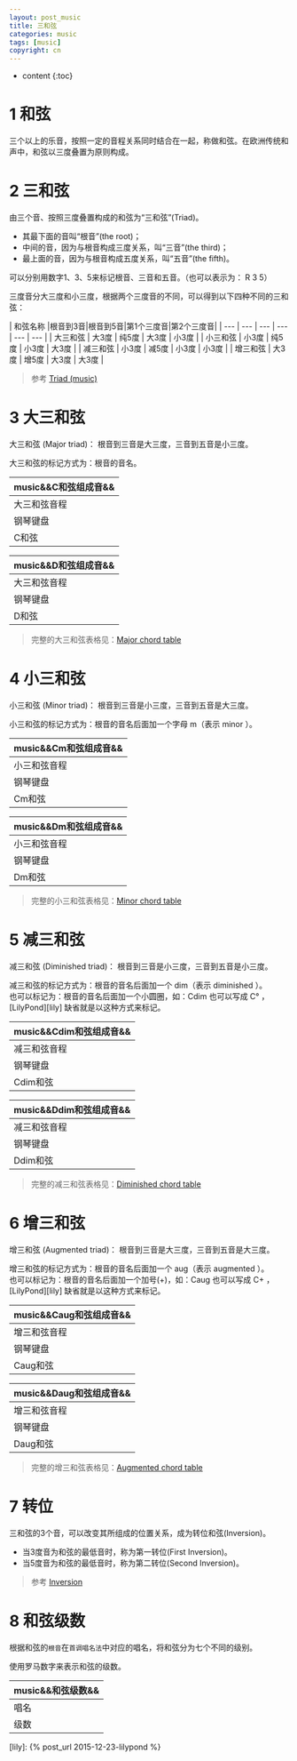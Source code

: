 ```yaml
---
layout: post_music
title: 三和弦
categories: music
tags: [music]
copyright: cn
---
```


* content
{:toc}

# 1 和弦

三个以上的乐音，按照一定的音程关系同时结合在一起，称做和弦。在欧洲传统和声中，和弦以三度叠置为原则构成。

# 2 三和弦

由三个音、按照三度叠置构成的和弦为“三和弦”(Triad)。

* 其最下面的音叫“根音”(the root)；
* 中间的音，因为与根音构成三度关系，叫“三音”(the third)；
* 最上面的音，因为与根音构成五度关系，叫“五音”(the fifth)。

可以分别用数字1、3、5来标记根音、三音和五音。（也可以表示为： R 3 5）

三度音分大三度和小三度，根据两个三度音的不同，可以得到以下四种不同的三和弦：

| 和弦名称 |根音到3音|根音到5音|第1个三度音|第2个三度音|
| --- | --- | --- | --- | --- | --- |
| 大三和弦 | 大3度 | 纯5度 | 大3度 | 小3度 |
| 小三和弦 | 小3度 | 纯5度 | 小3度 | 大3度 |
| 减三和弦 | 小3度 | 减5度 | 小3度 | 小3度 |
| 增三和弦 | 大3度 | 增5度 | 大3度 | 大3度 |

> 参考 [Triad (music)](https://en.wikipedia.org/wiki/Triad_(music))

# 3 大三和弦

大三和弦 (Major triad)： 根音到三音是大三度，三音到五音是小三度。 

大三和弦的标记方式为：根音的音名。

|music&&C和弦组成音&&|
|---|
|大三和弦音程|1| | | |3| | |5|
|钢琴键盘    |C| |D| |E|F| |G|
|C和弦       |C| | | |E| | |G|


|music&&D和弦组成音&&|
|---|
|大三和弦音程|1| | | |3| | |5|
|钢琴键盘    |D| |E|F| |G| |A|
|D和弦       |D| | |changed&&|changed&&F&lt;sup>#&lt;/sup>| | |A|

> 完整的大三和弦表格见：[Major chord table](https://en.wikipedia.org/wiki/Major_chord#Major_chord_table)


# 4 小三和弦

小三和弦 (Minor triad)： 根音到三音是小三度，三音到五音是大三度。 

小三和弦的标记方式为：根音的音名后面加一个字母 m（表示 minor ）。

|music&&Cm和弦组成音&&|
|---|
|小三和弦音程|1| | |<sup>b</sup>3| | | |5|
|钢琴键盘    |C| |D| |E|F| |G|
|Cm和弦      |C| | |changed&&E&lt;sup>b&lt;/sup>|changed&&| | |G|

|music&&Dm和弦组成音&&|
|---|
|小三和弦音程|1| | |<sup>b</sup>3| | | |5|
|钢琴键盘    |D| |E|F| |G| |A|
|Dm和弦      |D| | |F| | | |A|

> 完整的小三和弦表格见：[Minor chord table](https://en.wikipedia.org/wiki/Minor_chord#Minor_chord_table)

# 5 减三和弦

减三和弦 (Diminished triad)： 根音到三音是小三度，三音到五音是小三度。 

减三和弦的标记方式为：根音的音名后面加一个 dim（表示 diminished ）。<br/>
也可以标记为：根音的音名后面加一个小圆圈，如：Cdim 也可以写成 C° ， [LilyPond][lily] 缺省就是以这种方式来标记。

|music&&Cdim和弦组成音&&|
|---|
|减三和弦音程|1| | |<sup>b</sup>3| | |<sup>b</sup>5| |
|钢琴键盘    |C| |D| |E|F| |G|
|Cdim和弦    |C| | |changed&&E&lt;sup>b&lt;/sup>|changed&&| |changed&&G&lt;sup>b&lt;/sup>|changed&&|

|music&&Ddim和弦组成音&&|
|---|
|减三和弦音程|1| | |<sup>b</sup>3| | |<sup>b</sup>5| |
|钢琴键盘    |D| |E|F| |G| |A|
|Ddim和弦    |D| | |F| | |changed&&A&lt;sup>b&lt;/sup>|changed&&|

> 完整的减三和弦表格见：[Diminished chord table](https://en.wikipedia.org/wiki/Diminished_triad#Diminished_chord_table)


# 6 增三和弦

增三和弦 (Augmented triad)： 根音到三音是大三度，三音到五音是大三度。 

增三和弦的标记方式为：根音的音名后面加一个 aug（表示 augmented ）。<br/>
也可以标记为：根音的音名后面加一个加号(+)，如：Caug 也可以写成 C+ ， [LilyPond][lily] 缺省就是以这种方式来标记。

|music&&Caug和弦组成音&&|
|---|
|增三和弦音程|1| | | |3| | | |<sup>#</sup>5| |
|钢琴键盘    |C| |D| |E|F| |G| |A|
|Caug和弦    |C| | | |E| | |changed&&|changed&&G&lt;sup>#&lt;/sup>| |

|music&&Daug和弦组成音&&|
|---|
|增三和弦音程|1| | | |3| | | |<sup>#</sup>5| |
|钢琴键盘    |D| |E|F| |G| |A| |B|
|Daug和弦    |D| | |changed&&|changed&&F&lt;sup>#&lt;/sup>| | |changed&&|changed&&A&lt;sup>#&lt;/sup>| |

> 完整的增三和弦表格见：[Augmented chord table](https://en.wikipedia.org/wiki/Augmented_triad#Augmented_chord_table)

# 7 转位

三和弦的3个音，可以改变其所组成的位置关系，成为转位和弦(Inversion)。

* 当3度音为和弦的最低音时，称为第一转位(First Inversion)。
* 当5度音为和弦的最低音时，称为第二转位(Second Inversion)。

> 参考 [Inversion](https://en.wikipedia.org/wiki/Inversion_(music)#Inverted_chords)


# 8 和弦级数

根据和弦的`根音`在`首调唱名法`中对应的唱名，将和弦分为七个不同的级别。

使用罗马数字来表示和弦的级数。

|music&&和弦级数&&|
|---|
| 唱名 | 1(do) | 2(re) | 3(mi) | 4(fa) | 5(sol) | 6(la) | 7(si 或 ti) |
| 级数 | Ⅰ | Ⅱ | Ⅲ | Ⅳ | Ⅴ | Ⅵ | Ⅶ |


[lily]: {% post_url  2015-12-23-lilypond %}
